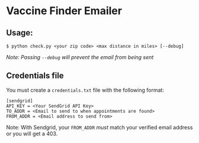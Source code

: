 # Vaccine Finder Emailer

## Usage:
```
$ python check.py <your zip code> <max distance in miles> [--debug]
```

_Note: Passing `--debug` will prevent the email from being sent_

## Credentials file
You must create a `credentials.txt` file with the following format:
```
[sendgrid]
API_KEY = <Your SendGrid API Key>
TO_ADDR = <Email to send to when appointments are found>
FROM_ADDR = <Email address to send from>
```

Note: With Sendgrid, your `FROM_ADDR` *must* match your verified email address or you will get a 403.
